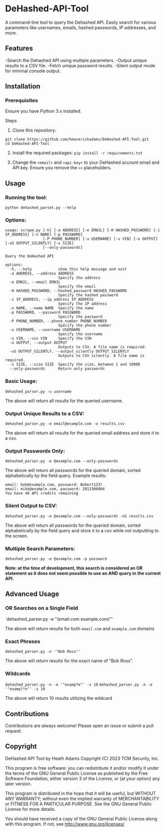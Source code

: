 # DeHashed-API-Tool
A command-line tool to query the Dehashed API. Easily search for various parameters like usernames, emails, hashed passwords, IP addresses, and more.

## Features
-Search the Dehashed API using multiple parameters.
-Output unique results to a CSV file.
-Fetch unique password results.
-Silent output mode for minimal console output.

## Installation
### Prerequisites
Ensure you have Python 3.x installed.

Steps
1. Clone this repository:
```
git clone https://github.com/hmaverickadams/DeHashed-API-Tool.git
cd DeHashed-API-Tool
```

2. Install the required packages:
`pip install -r requirements.txt`

3. Change the `<email>` and `<api-key>` to your DeHashed account email and API key.  Ensure you remove the `<>` placeholders.

## Usage
### Running the tool:
`python dehashed_parset.py --help`

### Options:
```
usage: scrape.py [-h] [-a ADDRESS] [-e EMAIL] [-H HASHED_PASSWORD] [-i IP_ADDRESS] [-n NAME] [-p PASSWORD]
                 [-P PHONE_NUMBER] [-u USERNAME] [-v VIN] [-o OUTPUT] [-oS OUTPUT_SILENTLY] [-s SIZE]
                 [--only-passwords]

Query the DeHashed API

options:
  -h, --help            show this help message and exit
  -a ADDRESS, --address ADDRESS
                        Specify the address
  -e EMAIL, --email EMAIL
                        Specify the email
  -H HASHED_PASSWORD, --hashed_password HASHED_PASSWORD
                        Specify the hashed password
  -i IP_ADDRESS, --ip_address IP_ADDRESS
                        Specify the IP address
  -n NAME, --name NAME  Specify the name
  -p PASSWORD, --password PASSWORD
                        Specify the password
  -P PHONE_NUMBER, --phone_number PHONE_NUMBER
                        Specify the phone number
  -u USERNAME, --username USERNAME
                        Specify the username
  -v VIN, --vin VIN     Specify the VIN
  -o OUTPUT, --output OUTPUT
                        Outputs to CSV. A file name is required.
  -oS OUTPUT_SILENTLY, --output_silently OUTPUT_SILENTLY
                        Outputs to CSV silently. A file name is required.
  -s SIZE, --size SIZE  Specify the size, between 1 and 10000
  --only-passwords      Return only passwords
```

### Basic Usage:
`dehashed_parser.py -u username`

The above will return all results for the queried username.

### Output Unique Results to a CSV:
`dehashed_parser.py -e email@example.com -o results.csv`

The above will return all results for the queried email address and store it to a csv.

### Output Passwords Only:
`dehashed_parser.py -e @example.com --only-passwords`

The above will return all passwords for the queried domain, sorted alphabetically by the field query.  Example results:
```
email: bob@example.com, password: Bobert123!
email: mike@example.com, password: 2813308004
You have 40 API credits remaining
```

### Silent Output to CSV:
`dehashed_parser.py -e @example.com --only-passwords -oS results.csv`

The above will return all passwords for the queried domain, sorted alphabetically by the field query and store it to a csv while not outputting to the screen.

### Multiple Search Parameters:
`dehashed_parser.py -e @example.com -p password`

**Note: at the time of development, this search is considered an OR statement as it does not seem possible to use an AND query in the current API.**

## Advanced Usage
### OR Searches on a Single Field
`dehashed_parser.py -e "(email.com example.com)"'

The above will return results for both `email.com` and `example.com` domains

### Exact Phrases
`dehashed_parser.py -n '"Bob Ross"'`

The above will return results for the exact name of "Bob Ross".

### Wildcards
`dehashed_parser.py -n -e '"examp?e"' -s 10`
`dehashed_parser.py -n -e '"exampl*e"' -s 10`

The above will return 10 results utilizing the wildcard

## Contributions
Contributions are always welcome! Please open an issue or submit a pull request.

## Copyright
DeHashed API Tool by Heath Adams Copyright (C) 2023 TCM Security, Inc.

This program is free software: you can redistribute it and/or modify it under the terms of the GNU General Public License as published by the Free Software Foundation, either version 3 of the License, or (at your option) any later version.

This program is distributed in the hope that it will be useful, but WITHOUT ANY WARRANTY; without even the implied warranty of MERCHANTABILITY or FITNESS FOR A PARTICULAR PURPOSE. See the GNU General Public License for more details.

You should have received a copy of the GNU General Public License along with this program. If not, see http://www.gnu.org/licenses/
